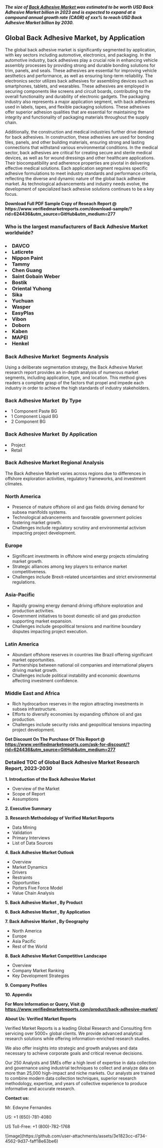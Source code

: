 <p><em><strong>The size of <a href="https://www.verifiedmarketreports.com/download-sample/?rid=624436&utm_source=GitHub&utm_medium=277" target="_blank">Back Adhesive Market </a> was estimated to be worth USD Back Adhesive Market  billion in 2023 and is expected to expand at a compound annual growth rate (CAGR) of xxx% to reach USD Back Adhesive Market  billion by 2030.</strong></em><br /><h2>Global Back Adhesive Market, by Application</h2><p>The global back adhesive market is significantly segmented by application, with key sectors including automotive, electronics, and packaging. In the automotive industry, back adhesives play a crucial role in enhancing vehicle assembly processes by providing strong and durable bonding solutions for trim, panels, and seals. These adhesives are essential for improving vehicle aesthetics and performance, as well as ensuring long-term reliability. The electronics sector utilizes back adhesives for assembling devices such as smartphones, tablets, and wearables. These adhesives are employed in securing components like screens and circuit boards, contributing to the overall functionality and durability of electronic gadgets. The packaging industry also represents a major application segment, with back adhesives used in labels, tapes, and flexible packaging solutions. These adhesives offer superior adhesion qualities that are essential for maintaining the integrity and functionality of packaging materials throughout the supply chain.</p><p>Additionally, the construction and medical industries further drive demand for back adhesives. In construction, these adhesives are used for bonding tiles, panels, and other building materials, ensuring strong and lasting connections that withstand various environmental conditions. In the medical sector, back adhesives are critical for creating secure and sterile medical devices, as well as for wound dressings and other healthcare applications. Their biocompatibility and adherence properties are pivotal in delivering effective medical solutions. Each application segment requires specific adhesive formulations to meet industry standards and performance criteria, reflecting the diverse and dynamic nature of the global back adhesive market. As technological advancements and industry needs evolve, the development of specialized back adhesive solutions continues to be a key focus.</p></p><p id="" class=""><strong>Download Full PDF Sample Copy of Reseach Report @ <a target="">https://www.verifiedmarketreports.com/download-sample/?rid=624436&utm_source=GitHub&utm_medium=277</a></strong></p><h3 id="" class="">Who is the largest manufacturers of&nbsp;Back Adhesive Market  worldwide?</h3><h3 class=""></Li><Li>DAVCO</Li><Li> Laticrete</Li><Li> Nippon Paint</Li><Li> Tammy</Li><Li> Chen Guang</Li><Li> Saint Gobain Weber</Li><Li> Bostik</Li><Li> Oriental Yuhong</Li><Li> Sika</Li><Li> Yuchuan</Li><Li> Wasper</Li><Li> EasyPlas</Li><Li> Vibon</Li><Li> Doborn</Li><Li> Kaben</Li><Li> MAPEI</Li><Li> Henkel</h3><h3 id="" class="">Back Adhesive Market &nbsp;Segments Analysis</h3><p id="" class="">Using a deliberate segmentation strategy, the Back Adhesive Market  research report provides an in-depth analysis of numerous market segments, including application, type, and location. This method gives readers a complete grasp of the factors that propel and impede each industry in order to achieve the high standards of industry stakeholders.</p><h3 id="" class="">Back Adhesive Market &nbsp;By Type</h3><p></Li><Li>1 Component Paste BG</Li><Li> 1 Component Liquid BG</Li><Li> 2 Component BG</p><h3 id="" class="">Back Adhesive Market &nbsp;By Application</h3><p class=""></Li><Li>Project</Li><Li> Retail</p><h3 id="" class="">Back Adhesive Market  Regional Analysis</h3><p id="" class="">The Back Adhesive Market  varies across regions due to differences in offshore exploration activities, regulatory frameworks, and investment climates.</p><h3 id="" class="">North America</h3><ul><li>Presence of mature offshore oil and gas fields driving demand for subsea manifolds systems.</li><li>Technological advancements and favorable government policies fostering market growth.</li><li>Challenges include regulatory scrutiny and environmental activism impacting project development.</li></ul><h3 id="" class="">Europe</h3><ul><li>Significant investments in offshore wind energy projects stimulating market growth.</li><li>Strategic alliances among key players to enhance market competitiveness.</li><li>Challenges include Brexit-related uncertainties and strict environmental regulations.</li></ul><h3 id="" class="">Asia-Pacific</h3><ul><li>Rapidly growing energy demand driving offshore exploration and production activities.</li><li>Government initiatives to boost domestic oil and gas production supporting market expansion.</li><li>Challenges include geopolitical tensions and maritime boundary disputes impacting project execution.</li></ul><h3 id="" class="">Latin America</h3><ul><li>Abundant offshore reserves in countries like Brazil offering significant market opportunities.</li><li>Partnerships between national oil companies and international players driving market growth.</li><li>Challenges include political instability and economic downturns affecting investment confidence.</li></ul><h3 id="" class="">Middle East and Africa</h3><ul><li>Rich hydrocarbon reserves in the region attracting investments in subsea infrastructure.</li><li>Efforts to diversify economies by expanding offshore oil and gas production.</li><li>Challenges include security risks and geopolitical tensions impacting project development.</li></ul><p id="" class=""><strong>Get Discount On The Purchase Of This Report @ <a href="https://www.verifiedmarketreports.com/ask-for-discount/?rid=624436&utm_source=GitHub&utm_medium=277" target="_blank">https://www.verifiedmarketreports.com/ask-for-discount/?rid=624436&utm_source=GitHub&utm_medium=277</a></strong></p><h3 id="" class="">Detailed TOC of Global Back Adhesive Market  Research Report, 2023-2030</h3><p id="" class=""><strong>1. Introduction of the Back Adhesive Market </strong></p><ul><li>Overview of the Market</li><li>Scope of Report</li><li>Assumptions</li></ul><p id="" class=""><strong>2. Executive Summary</strong></p><p id="" class=""><strong>3. Research Methodology of Verified Market Reports</strong></p><ul><li>Data Mining</li><li>Validation</li><li>Primary Interviews</li><li>List of Data Sources</li></ul><p id="" class=""><strong>4. Back Adhesive Market  Outlook</strong></p><ul><li>Overview</li><li>Market Dynamics</li><li>Drivers</li><li>Restraints</li><li>Opportunities</li><li>Porters Five Force Model</li><li>Value Chain Analysis</li></ul><p id="" class=""><strong>5. Back Adhesive Market , By Product</strong></p><p id="" class=""><strong>6. Back Adhesive Market , By Application</strong></p><p id="" class=""><strong>7. Back Adhesive Market , By Geography</strong></p><ul><li>North America</li><li>Europe</li><li>Asia Pacific</li><li>Rest of the World</li></ul><p id="" class=""><strong>8. Back Adhesive Market  Competitive Landscape</strong></p><ul><li>Overview</li><li>Company Market Ranking</li><li>Key Development Strategies</li></ul><p id="" class=""><strong>9. Company Profiles</strong></p><p id="" class=""><strong>10. Appendix</strong></p><p id="" class=""><strong>For More Information or Query, Visit @ <a href="https://www.verifiedmarketreports.com/product/back-adhesive-market/" target="_blank">https://www.verifiedmarketreports.com/product/back-adhesive-market/</a></strong></p><p id="" class=""><strong>About Us: Verified Market Reports</strong></p><p id="" class="">Verified Market Reports is a leading Global Research and Consulting firm servicing over 5000+ global clients. We provide advanced analytical research solutions while offering information-enriched research studies.</p><p id="" class="">We also offer insights into strategic and growth analyses and data necessary to achieve corporate goals and critical revenue decisions.</p><p id="" class="">Our 250 Analysts and SMEs offer a high level of expertise in data collection and governance using industrial techniques to collect and analyze data on more than 25,000 high-impact and niche markets. Our analysts are trained to combine modern data collection techniques, superior research methodology, expertise, and years of collective experience to produce informative and accurate research.</p><p id="" class=""><strong>Contact us:</strong></p><p id="" class="">Mr. Edwyne Fernandes</p><p id="" class="">US: +1 (650)-781-4080</p><p id="" class="">US Toll-Free: +1 (800)-782-1768</p>
![image](https://github.com/user-attachments/assets/3e1823cc-d734-4562-9d37-faff18e63be6)
